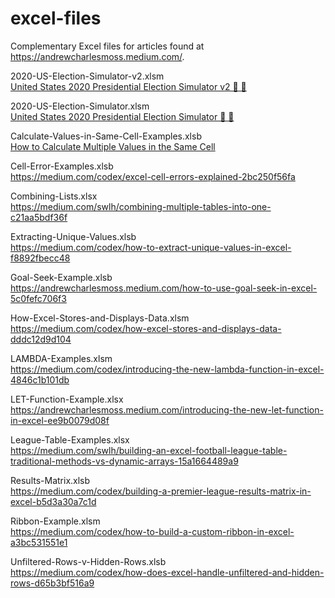 # excel-files
Complementary Excel files for articles found at https://andrewcharlesmoss.medium.com/.

2020-US-Election-Simulator-v2.xlsm  
[United States 2020 Presidential Election Simulator v2 🔵 🔴](https://medium.com/swlh/united-states-2020-presidential-election-simulator-90afdde04b81)

2020-US-Election-Simulator.xlsm  
[United States 2020 Presidential Election Simulator 🔵 🔴](https://andrewcharlesmoss.medium.com/united-states-2020-presidential-election-simulator-7407b4b001e2)

Calculate-Values-in-Same-Cell-Examples.xlsb  
[How to Calculate Multiple Values in the Same Cell](https://medium.com/codex/how-to-calculate-multiple-values-in-the-same-cell-6b492b94b1bb)

Cell-Error-Examples.xlsb  
https://medium.com/codex/excel-cell-errors-explained-2bc250f56fa

Combining-Lists.xlsx  
https://medium.com/swlh/combining-multiple-tables-into-one-c21aa5bdf36f

Extracting-Unique-Values.xlsb  
https://medium.com/codex/how-to-extract-unique-values-in-excel-f8892fbecc48

Goal-Seek-Example.xlsb  
https://andrewcharlesmoss.medium.com/how-to-use-goal-seek-in-excel-5c0fefc706f3

How-Excel-Stores-and-Displays-Data.xlsm  
https://medium.com/codex/how-excel-stores-and-displays-data-dddc12d9d104

LAMBDA-Examples.xlsm  
https://medium.com/codex/introducing-the-new-lambda-function-in-excel-4846c1b101db

LET-Function-Example.xlsx  
https://andrewcharlesmoss.medium.com/introducing-the-new-let-function-in-excel-ee9b0079d08f

League-Table-Examples.xlsx  
https://medium.com/swlh/building-an-excel-football-league-table-traditional-methods-vs-dynamic-arrays-15a1664489a9

Results-Matrix.xlsb  
https://medium.com/codex/building-a-premier-league-results-matrix-in-excel-b5d3a30a7c1d

Ribbon-Example.xlsm  
https://medium.com/codex/how-to-build-a-custom-ribbon-in-excel-a3bc531551e1

Unfiltered-Rows-v-Hidden-Rows.xlsb  
https://medium.com/codex/how-does-excel-handle-unfiltered-and-hidden-rows-d65b3bf516a9
